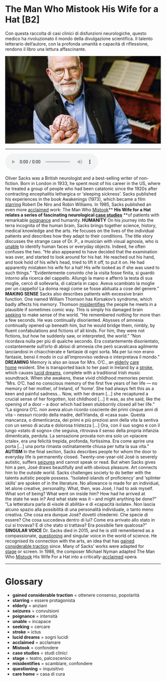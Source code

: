 # The Man Who Mistook His Wife for a Hat   [B2]

Con questa raccolta di casi clinici di disfunzioni neurologiche, questo medico ha rivoluzionato il mondo della divulgazione scientifica. Il talento letterario dell’autore, con la profonda umanità e capacità di riflessione, rendono il libro una lettura affascinante.

![](The%20Man%20Who%20Mistook%20His%20Wife%20for%20a%20Hat.jpg)

--------------

<div>
<audio controls autoplay>
    <source src="https://raw.githubusercontent.com/dartie/knowledge-base/main/English/SpeakUp/2023-06/The%20Man%20Who%20Mistook%20His%20Wife%20for%20a%20Hat.mp3" type="audio/mpeg">
</audio>
</div>


Oliver Sacks was a British neurologist and a best-selling writer of non-fiction. Born in London in 1933, he spent most of his career in the US, where he treated a group of people who had been catatonic since the 1920s after contracting encephalitis lethargica or ‘sleeping sickness’. Sacks published his experiences in the book Awakenings (1973), which became a film [starring](## "essere protagonista") Robert De Niro and Robin Williams. In 1985, Sacks published an even more [acclaimed](## "acclamare") work: The Man Who [Mistook](## "confondere")** **His Wife for a Hat relates a series of fascinating neurological [case studies](## "studi clinici")** **of patients with remarkable [poignance](## "intensità") and humanity.
**HUMANITY**
On his journey into the terra incognita of the human brain, Sacks brings together science, history, medical knowledge and the arts. He focuses on the lives of the individual patients and describes how they adapt to their conditions. The title story discusses the strange case of Dr. P., a musician with visual agnosia, who is [unable](## "incapace") to identify human faces or everyday objects. Indeed, he often confuses the two.
“He also appeared to have decided that the examination was over, and started to look around for his hat. He reached out his hand, and took hold of his wife’s head, tried to lift it off, to put it on. He had apparently mistaken his wife for a hat! His wife looked as if she was used to such things.” 
“Evidentemente convinto che la visita fosse finita, si guardò intorno alla ricerca del cappello. Allungò la mano e afferrò la testa di sua moglie, cercò di sollevarla, di calzarla in capo. Aveva scambiato la moglie per un cappello! La donna reagì come se fosse abituata a cose del genere.”
**MAKING SENSE**
Sacks also describes patients with excessive brain function. One named William Thomson has Korsakov’s syndrome, which badly affects his memory. Thomson [misidentifies](## "scambiare, confondere") the people he meets in a plausible if sometimes comic way. This is simply his damaged brain [seeking](## "cercare") to make sense of the world.
“He remembered nothing for more than a few seconds. He was continually disoriented. Abysses of amnesia continually opened up beneath him, but he would bridge them, nimbly, by fluent confabulations and fictions of all kinds. For him, they were not fictions, but how he suddenly saw, or interpreted, the world.”
”Non ricordava nulla per più di qualche secondo. Era costantemente disorientato, costantemente sull’orlo di abissi di amnesia che però scavalcava agilmente lanciandosi in chiacchierate e fantasie di ogni sorta. Ma per lui non erano fantasie, bensì il modo in cui all’improvviso vedeva o interpretava il mondo.”
**DREAMING**
Memory is also an issue for Mrs. O’C., an [elderly](## "anziani") [care home](## "casa di cura") resident. She is transported back to her past in Ireland by a [stroke](## "ictus"), which causes [lucid dreams](## "sogni lucidi"), complete with a traditional Irish music soundtrack. When she awakens, these vivid childhood memories persist.
“Mrs. O’C. had no conscious memory of the first five years of her life — no memory of her mother, of Ireland, of ‘home’. She had always felt this as a keen and painful sadness... Now, with her dream [...] she recaptured a crucial sense of her forgotten, lost childhood [...] It was, as she said, like the opening of a door – a door which had been stubbornly closed all her life.”
”La signora O’C. non aveva alcun ricordo cosciente dei primi cinque anni di vita – nessun ricordo della madre, dell’Irlanda, di «casa sua». Questa mancanza, o dimenticanza, dei primi e più preziosi anni della vita la sentiva con un senso di acuta e dolorosa tristezza [...] Ora, con il suo sogno e con il lungo «stato di sogno» che seguiva, ritrovava il senso della propria infanzia dimenticata, perduta. La sensazione provata non era solo un «piacere ictale», era una felicità trepida, profonda, fortissima. Era come aprire una porta [...] una porta rimasta ostinatamente chiusa per tutta la sua vita.”
**AUTISM**
In the final section, Sacks describes people for whom the door to everyday life is permanently closed. Twenty-one-year-old José is severely autistic, suffers [seizures](## "convulsioni") and cannot speak or read. But when Sacks gives him a pen, José draws beautifully and with obvious pleasure. Art connects him to the outside world. Sacks challenges society to do better with the talents autistic people possess.
“Isolated islands of proficiency’ and ‘splinter skills’ are spoken of in the literature. No allowance is made for an individual, let alone creative, personality.
What, then, was José, I had to ask myself. What sort of being? What went on inside him? How had he arrived at the state he was in? And what state was it – and might anything be done?”
“La letteratura parla di «isole di abilità» e di «capacità isolate». Non lascia alcuno spazio alla possibilità di una personalità individuale, o tanto meno creativa.
Che cosa era dunque José? dovetti chiedermi. Che specie di essere? Che cosa succedeva dentro di lui? Come era arrivato allo stato in cui si trovava? E di che stato si trattava? Era possibile fare qualcosa?”
**SINGULAR VOICE**
Dr. Sacks died in 2015, and he is still remembered as a compassionate, [questioning](## "inquisitivo") and singular voice in the world of science. He recognised its connection with the arts, an idea that has [gained considerable traction](## "ottenere consenso, popolarità") since. Many of Sacks’ works were adapted for [stage](## "teatro, palcoscenico") or screen. In 1986, the composer Michael Nyman adapted The Man Who [Mistook](## "confondere") His Wife For a Hat into a critically-[acclaimed](## "acclamare") opera.
 

--------------

<div style = "display:block; clear:both; page-break-after:always;"></div>

# Glossary
* **gained considerable traction** = ottenere consenso, popolarità
* **starring** = essere protagonista
* **elderly** = anziani
* **seizures** = convulsioni
* **poignance** = intensità
* **unable** = incapace
* **seeking** = cercare
* **stroke** = ictus
* **lucid dreams** = sogni lucidi
* **acclaimed** = acclamare
* **Mistook** = confondere
* **case studies** = studi clinici
* **stage** = teatro, palcoscenico
* **misidentifies** = scambiare, confondere
* **questioning** = inquisitivo
* **care home** = casa di cura
